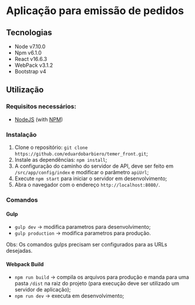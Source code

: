 # Aplicação para emissão de pedidos

## Tecnologias
* Node v7.10.0
* Npm v6.1.0
* React v16.6.3
* WebPack v3.1.2
* Bootstrap v4

## Utilização
### Requisitos necessários:
* [NodeJS](http://nodejs.org/) (with [NPM](https://www.npmjs.org/))

### Instalação
1. Clone o repositório: `git clone https://github.com/eduardobarbiero/temer_front.git`;
2. Instale as dependências: `npm install`;
3. A configuração do caminho do servidor de API, deve ser feito em `/src/app/config/index` e modificar o parâmetro `apiUrl`;
5. Execute `npm start` para iniciar o servidor em desenvolvimento;
6. Abra o navegador com o endereço `http://localhost:8080/`.

### Comandos 
#### Gulp
* `gulp dev` -> modifica parametros para desenvolvimento;
* `gulp production` -> modifica parametros para produção.

Obs: Os comandos gulps precisam ser configurados para as URLs desejadas.

#### Webpack Build
* `npm run build` -> compila os arquivos para produção e manda para uma pasta `/dist` na raiz do projeto (para execução deve ser utilizado um servidor de aplicação);
* `npm run dev` -> executa em desenvolvimento;

